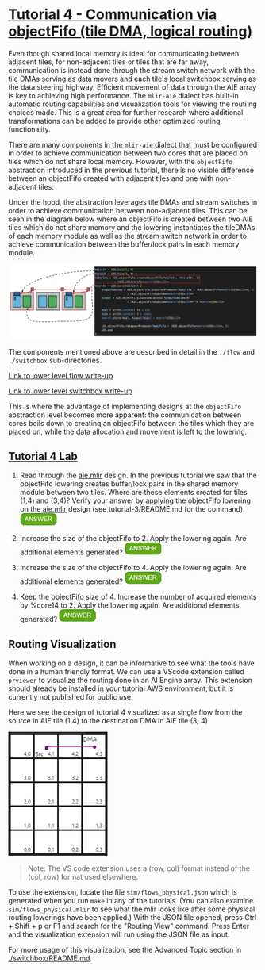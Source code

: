 <!---//===- README.md --------------------------*- Markdown -*-===//
//
// This file is licensed under the Apache License v2.0 with LLVM Exceptions.
// See https://llvm.org/LICENSE.txt for license information.
// SPDX-License-Identifier: Apache-2.0 WITH LLVM-exception
//
// Copyright (C) 2022, Advanced Micro Devices, Inc.
// 
//===----------------------------------------------------------------------===//-->

# <ins>Tutorial 4 - Communication via objectFifo (tile DMA, logical routing)</ins>

Even though shared local memory is ideal for communicating between adjacent tiles, for non-adjacent tiles or tiles that are far away, communication is instead done through the stream switch network with the tile DMAs serving as data movers and each tile's local switchbox serving as the data steering highway. Efficient movement of data through the AIE array is key to achieving high performance. The `mlir-aie` dialect has built-in automatic routing capabilities and visualization tools for viewing the routi
ng choices made. This is a great area for further research where additional transformations can be added to provide other optimized routing functionality.

There are many components in the `mlir-aie` dialect that must be configured in order to achieve communication between two cores that are placed on tiles which do not share local memory. However, with the `objectFifo` abstraction introduced in the previous tutorial, there is no visible difference between an objectFifo created with adjacent tiles and one with non-adjacent tiles. 

Under the hood, the abstraction leverages tile DMAs and stream switches in order to achieve communication between non-adjacent tiles. This can be seen in the diagram below where an objectFifo is created between two AIE tiles which do not share memory and the lowering instantiates the tileDMAs of each memory module as well as the stream switch network in order to achieve communication between the buffer/lock pairs in each memory module.

<img src="../images/OF_non_shared.png" width="1000">

The components mentioned above are described in detail in the `./flow` and `./switchbox` sub-directories.

[Link to lower level flow write-up](./flow)

[Link to lower level switchbox write-up](./switchbox)

This is where the advantage of implementing designs at the `objectFifo` abstraction level becomes more apparent: the communication between cores boils down to creating an objectFifo between the tiles which they are placed on, while the data allocation and movement is left to the lowering. 

## <ins>Tutorial 4 Lab </ins>

1. Read through the [aie.mlir](aie.mlir) design. In the previous tutorial we saw that the objectFifo lowering creates buffer/lock pairs in the shared memory module between two tiles. Where are these elements created for tiles (1,4) and (3,4)? Verify your answer by applying the objectFifo lowering on the [aie.mlir](aie.mlir) design (see tutorial-3/README.md for the command). <img src="../images/answer1.jpg" title="The objectFifo lowering will create one buffer/lock pair in the memory module local to each tile: total of 2 buffers and 2 locks created. Because each tile has its own buffer/lock pair we say that the objectFifo was split as the total number of created elements is > than the original objectFifo size." height=25>

2. Increase the size of the objectFifo to 2. Apply the lowering again. Are additional elements generated? <img src="../images/answer1.jpg" title="Yes. Each tile DMA now has access to a double buffer." height=25>

3. Increase the size of the objectFifo to 4. Apply the lowering again. Are additional elements generated? <img src="../images/answer1.jpg" title="No. When an objectFifo is split due to non-adjacency of its tiles, the lowering identifies the maximum number of elements acquired by the core of each tile, in this case 1. The lowering considers the double buffer an optimization, but does not create additional buffer/lock pairs beyond that as only 1 is acquired at max." height=25>

4. Keep the objectFifo size of 4. Increase the number of acquired elements by %core14 to 2. Apply the lowering again. Are additional elements generated? <img src="../images/answer1.jpg" title="Yes. As the maximum number of acquired elements by %core14 is now 2, it is efficient to create up to 3 buffer/lock pairs. Note that this is still less than the indicated objectFifo size of 4." height=25>


## Routing Visualization

When working on a design, it can be informative to see what the tools have done in a human friendly format. We can use a VScode extension called `prviewer` to visualize the routing done in an AI Engine array. This extension should already be installed in your tutorial AWS environment, but it is currently not published for public use.

Here we see the design of tutorial 4 visualized as a single flow from the source in AIE tile (1,4) to the destination DMA in AIE tile (3, 4). 

<img src="../images/routing_visualization.png" width="200">

> Note: The VS code extension uses a (row, col) format instead of the (col, row) format used elsewhere.

To use the extension, locate the file `sim/flows_physical.json` which is generated when you run `make` in any of the tutorials. (You can also examine `sim/flows_physical.mlir` to see what the mlir looks like after some physical routing lowerings have been applied.) With the JSON file opened, press Ctrl + Shift + p or F1 and search for the "Routing View" command. Press Enter and the visualization extension will run using the JSON file as input.

For more usage of this visualization, see the Advanced Topic section in [./switchbox/README.md](./switchbox/README.md).